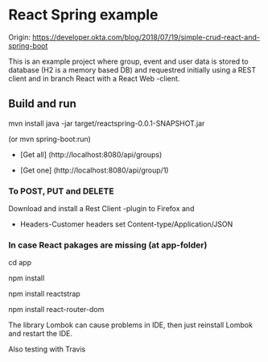# React Spring example
Origin: https://developer.okta.com/blog/2018/07/19/simple-crud-react-and-spring-boot

This is an example project where group, event and user data is stored to database (H2 is a memory based DB) and requestred initially using a REST client and in branch React with a React Web -client.

## Build and run
mvn install
java -jar target/reactspring-0.0.1-SNAPSHOT.jar 

(or mvn spring-boot:run)

* [Get all] (http://localhost:8080/api/groups)

* [Get one] (http://localhost:8080/api/group/1)

### To POST, PUT and DELETE

Download and install a Rest Client -plugin to Firefox and
* Headers-Customer headers set Content-type/Application/JSON

### In case React pakages are missing (at app-folder)

cd app

npm install

npm install reactstrap

npm install react-router-dom

The library Lombok can cause problems in IDE, then just reinstall Lombok and restart the IDE.

Also testing with Travis


